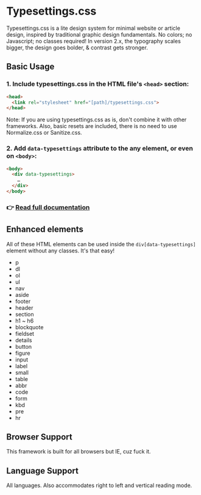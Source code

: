 # Typesettings.css
Typesettings.css is a lite design system for minimal website or article design, inspired by traditional graphic design fundamentals. No colors; no Javascript; no classes required! In version 2.x, the typography scales bigger, the design goes bolder, & contrast gets stronger.

## Basic Usage
### 1. Include typesettings.css in the HTML file's `<head>` section:

```html
<head>
  <link rel="stylesheet" href="[path]/typesettings.css">
</head>
```

Note: If you are using typesettings.css as is, don't combine it with other frameworks. Also, basic resets are included, there is no need to use Normalize.css or Sanitize.css.

### 2. Add `data-typesettings` attribute to the any element, or even on `<body>`:

```html
<body>
  <div data-typesettings>
    …
  </div>
</body>
```

### 👉 [Read full documentation](https://mikemai.net/typesettings/docs.html)

## Enhanced elements
All of these HTML elements can be used inside the `div[data-typesettings]` element without any classes. It's that easy!

* p
* dl
* ol
* ul
* nav
* aside
* footer
* header
* section
* h1 ~ h6
* blockquote
* fieldset
* details
* button
* figure
* input
* label
* small
* table
* abbr
* code
* form
* kbd
* pre
* hr

## Browser Support
This framework is built for all browsers but IE, cuz fuck it.

## Language Support
All languages. Also accommodates right to left and vertical reading mode.

